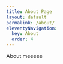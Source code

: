 ```yaml
---
title: About Page
layout: default
permalink: /about/
eleventyNavigation:
  key: About
  order: 4
---
```


About meeeee
